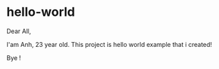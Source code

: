 # hello-world

Dear All,

I'am Anh, 23 year old. This project is hello world example that i created!
 
Bye !